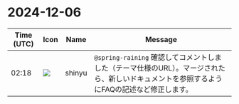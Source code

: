 # 2024-12-06

|Time (UTC)|Icon|Name|Message|
|---|---|---|---|
|02:18|![](https://avatars.slack-edge.com/2018-04-27/354445776386_e258f5ed5ba887b08668_72.jpg)|shinyu|`@spring-raining` 確認してコメントしました（テーマ仕様のURL）。マージされたら、新しいドキュメントを参照するようにFAQの記述など修正します。|
